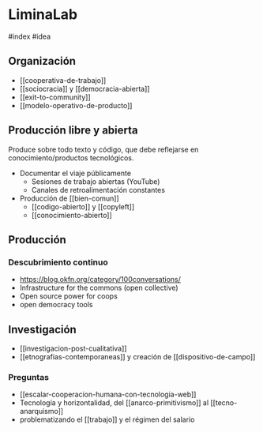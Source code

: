# LiminaLab
#index #idea 

## Organización

- [[cooperativa-de-trabajo]]
- [[sociocracia]] y [[democracia-abierta]]
- [[exit-to-community]]
- [[modelo-operativo-de-producto]]

## Producción libre y abierta

Produce sobre todo texto y código, que debe reflejarse en conocimiento/productos tecnológicos.

- Documentar el viaje públicamente
    - Sesiones de trabajo abiertas (YouTube)
    - Canales de retroalimentación constantes
- Producción de [[bien-comun]]
    - [[codigo-abierto]] y [[copyleft]]
    - [[conocimiento-abierto]]

## Producción

### Descubrimiento continuo
- https://blog.okfn.org/category/100conversations/
- Infrastructure for the commons (open collective)
- Open source power for coops
- open democracy tools

## Investigación

- [[investigacion-post-cualitativa]]
- [[etnografias-contemporaneas]] y creación de [[dispositivo-de-campo]]

### Preguntas

- [[escalar-cooperacion-humana-con-tecnologia-web]]
- Tecnología y horizontalidad, del [[anarco-primitivismo]] al [[tecno-anarquismo]]
- problematizando el [[trabajo]] y el régimen del salario
